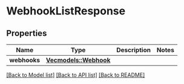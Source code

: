 # WebhookListResponse

## Properties

Name | Type | Description | Notes
------------ | ------------- | ------------- | -------------
**webhooks** | [**Vec<models::Webhook>**](Webhook.md) |  | 

[[Back to Model list]](../README.md#documentation-for-models) [[Back to API list]](../README.md#documentation-for-api-endpoints) [[Back to README]](../README.md)


